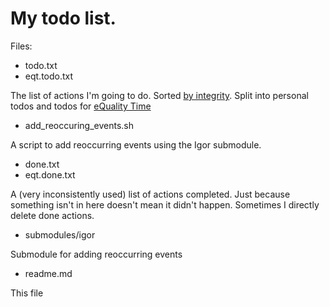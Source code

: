 # My todo list. 


Files:

* todo.txt
* eqt.todo.txt

The list of actions I'm going to do. Sorted [by integrity](http://joereddington.com/6384/2017/03/19/making-your-priority-list-actually-work./). Split into personal todos and todos for [eQuality Time](http://equalitytime.co.uk/) 

* add_reoccuring_events.sh

A script to add reoccurring events using the Igor submodule.

* done.txt
* eqt.done.txt

A (very inconsistently used) list of actions completed. Just because something isn't in here doesn't mean it didn't happen. Sometimes I directly delete done actions. 


* submodules/igor

Submodule for adding reoccurring events 

* readme.md

This file 

